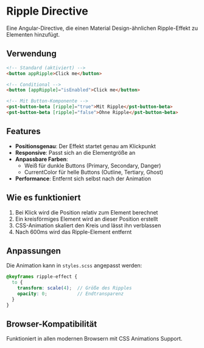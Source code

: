 # Ripple Directive

Eine Angular-Directive, die einen Material Design-ähnlichen Ripple-Effekt zu Elementen hinzufügt.

## Verwendung

```html
<!-- Standard (aktiviert) -->
<button appRipple>Click me</button>

<!-- Conditional -->
<button [appRipple]="isEnabled">Click me</button>

<!-- Mit Button-Komponente -->
<pst-button-beta [ripple]="true">Mit Ripple</pst-button-beta>
<pst-button-beta [ripple]="false">Ohne Ripple</pst-button-beta>
```

## Features

- **Positionsgenau**: Der Effekt startet genau am Klickpunkt
- **Responsive**: Passt sich an die Elementgröße an
- **Anpassbare Farben**: 
  - Weiß für dunkle Buttons (Primary, Secondary, Danger)
  - CurrentColor für helle Buttons (Outline, Tertiary, Ghost)
- **Performance**: Entfernt sich selbst nach der Animation

## Wie es funktioniert

1. Bei Klick wird die Position relativ zum Element berechnet
2. Ein kreisförmiges Element wird an dieser Position erstellt
3. CSS-Animation skaliert den Kreis und lässt ihn verblassen
4. Nach 600ms wird das Ripple-Element entfernt

## Anpassungen

Die Animation kann in `styles.scss` angepasst werden:

```scss
@keyframes ripple-effect {
  to {
    transform: scale(4);  // Größe des Ripples
    opacity: 0;           // Endtransparenz
  }
}
```

## Browser-Kompatibilität

Funktioniert in allen modernen Browsern mit CSS Animations Support.
